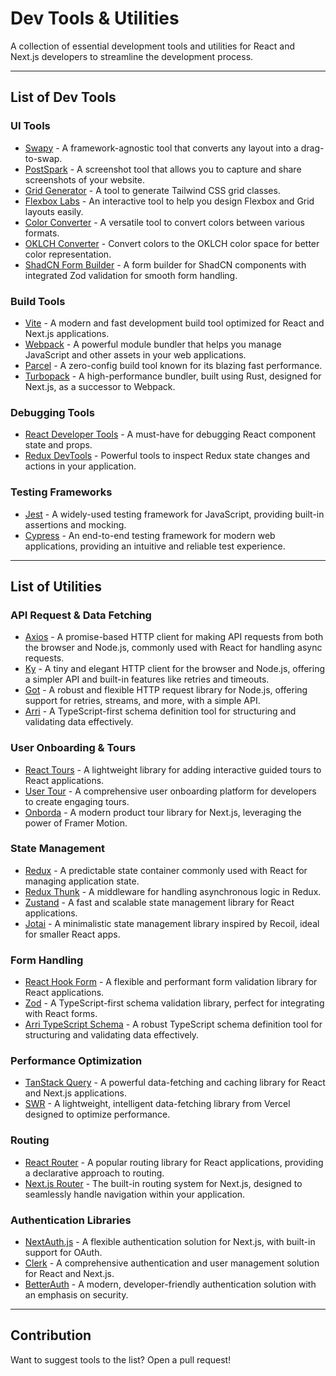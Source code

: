# Dev Tools & Utilities

A collection of essential development tools and utilities for React and Next.js developers to streamline the development process.

---

## List of Dev Tools

### UI Tools
- [Swapy](https://swapy.tahazsh.com/) - A framework-agnostic tool that converts any layout into a drag-to-swap.
- [PostSpark](https://postspark.app/screenshot) - A screenshot tool that allows you to capture and share screenshots of your website.
- [Grid Generator](https://www.tailwindgen.com/) - A tool to generate Tailwind CSS grid classes.
- [Flexbox Labs](https://flexboxlabs.netlify.app/) - An interactive tool to help you design Flexbox and Grid layouts easily.
- [Color Converter](https://divmagic.com/tools/color-converter) - A versatile tool to convert colors between various formats.
- [OKLCH Converter](https://oklch.com/) - Convert colors to the OKLCH color space for better color representation.
- [ShadCN Form Builder](https://www.shadcn-form.com/playground) - A form builder for ShadCN components with integrated Zod validation for smooth form handling.

### Build Tools
- [Vite](https://vitejs.dev/) - A modern and fast development build tool optimized for React and Next.js applications.
- [Webpack](https://webpack.js.org/) - A powerful module bundler that helps you manage JavaScript and other assets in your web applications.
- [Parcel](https://parceljs.org/) - A zero-config build tool known for its blazing fast performance.
- [Turbopack](https://turbo.build/pack) - A high-performance bundler, built using Rust, designed for Next.js, as a successor to Webpack.

### Debugging Tools
- [React Developer Tools](https://react.dev/learn/react-developer-tools) - A must-have for debugging React component state and props.
- [Redux DevTools](https://github.com/reduxjs/redux-devtools) - Powerful tools to inspect Redux state changes and actions in your application.

### Testing Frameworks
- [Jest](https://jestjs.io/) - A widely-used testing framework for JavaScript, providing built-in assertions and mocking.
- [Cypress](https://www.cypress.io/) - An end-to-end testing framework for modern web applications, providing an intuitive and reliable test experience.

---

## List of Utilities

### API Request & Data Fetching
- [Axios](https://axios-http.com/) - A promise-based HTTP client for making API requests from both the browser and Node.js, commonly used with React for handling async requests.
- [Ky](https://github.com/sindresorhus/ky) - A tiny and elegant HTTP client for the browser and Node.js, offering a simpler API and built-in features like retries and timeouts.
- [Got](https://github.com/sindresorhus/got) - A robust and flexible HTTP request library for Node.js, offering support for retries, streams, and more, with a simple API.
- [Arri](https://github.com/modiimedia/arri) - A TypeScript-first schema definition tool for structuring and validating data effectively.

### User Onboarding & Tours
- [React Tours](https://docs.react.tours/quickstart) - A lightweight library for adding interactive guided tours to React applications.
- [User Tour](https://www.usertour.io/) - A comprehensive user onboarding platform for developers to create engaging tours.
- [Onborda](https://www.onborda.dev/) - A modern product tour library for Next.js, leveraging the power of Framer Motion.

### State Management
- [Redux](https://redux.js.org/) - A predictable state container commonly used with React for managing application state.
- [Redux Thunk](https://redux.js.org/usage/writing-logic-thunks) - A middleware for handling asynchronous logic in Redux.
- [Zustand](https://zustand-demo.pmnd.rs/) - A fast and scalable state management library for React applications.
- [Jotai](https://jotai.org/) - A minimalistic state management library inspired by Recoil, ideal for smaller React apps.

### Form Handling
- [React Hook Form](https://react-hook-form.com/) - A flexible and performant form validation library for React applications.
- [Zod](https://zod.dev/) - A TypeScript-first schema validation library, perfect for integrating with React forms.
- [Arri TypeScript Schema](https://github.com/modiimedia/arri/blob/master/languages/ts/ts-schema/README.md) - A robust TypeScript schema definition tool for structuring and validating data effectively.

### Performance Optimization
- [TanStack Query](https://tanstack.com/query/latest) - A powerful data-fetching and caching library for React and Next.js applications.
- [SWR](https://swr.vercel.app/) - A lightweight, intelligent data-fetching library from Vercel designed to optimize performance.

### Routing
- [React Router](https://reactrouter.com/) - A popular routing library for React applications, providing a declarative approach to routing.
- [Next.js Router](https://nextjs.org/docs/routing/introduction) - The built-in routing system for Next.js, designed to seamlessly handle navigation within your application.

### Authentication Libraries
- [NextAuth.js](https://next-auth.js.org/) - A flexible authentication solution for Next.js, with built-in support for OAuth.
- [Clerk](https://clerk.com/) - A comprehensive authentication and user management solution for React and Next.js.
- [BetterAuth](https://www.better-auth.com/) - A modern, developer-friendly authentication solution with an emphasis on security.

---

## Contribution
Want to suggest tools to the list? Open a pull request!

